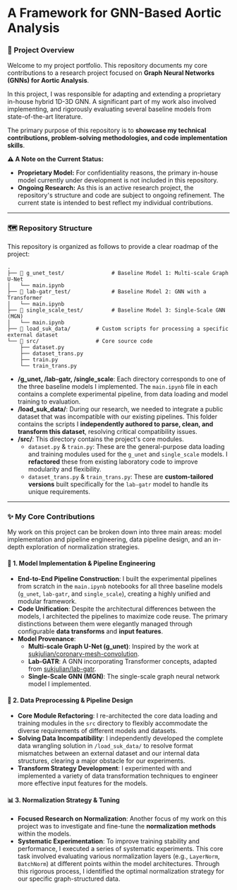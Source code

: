 # A Framework for GNN-Based Aortic Analysis

### 🚀 Project Overview

Welcome to my project portfolio. This repository documents my core contributions to a research project focused on **Graph Neural Networks (GNNs) for Aortic Analysis**.

In this project, I was responsible for adapting and extending a proprietary in-house hybrid 1D-3D GNN. A significant part of my work also involved implementing, and rigorously evaluating several baseline models from state-of-the-art literature.

The primary purpose of this repository is to **showcase my technical contributions, problem-solving methodologies, and code implementation skills**.

**⚠️ A Note on the Current Status:**

  * **Proprietary Model:** For confidentiality reasons, the primary in-house model currently under development is not included in this repository.
  * **Ongoing Research:** As this is an active research project, the repository's structure and code are subject to ongoing refinement. The current state is intended to best reflect my individual contributions.

-----

### 🗺️ Repository Structure

This repository is organized as follows to provide a clear roadmap of the project:

```
.
├── 📂 g_unet_test/               # Baseline Model 1: Multi-scale Graph U-Net
│   └── main.ipynb
├── 📂 lab-gatr_test/             # Baseline Model 2: GNN with a Transformer
│   └── main.ipynb
├── 📂 single_scale_test/         # Baseline Model 3: Single-Scale GNN (MGN)
│   └── main.ipynb
├── 📂 load_suk_data/        # Custom scripts for processing a specific external dataset
└── 📂 src/                  # Core source code
    ├── dataset.py
    ├── dataset_trans.py
    ├── train.py
    └── train_trans.py
```

  * **/g\_unet, /lab-gatr, /single\_scale**: Each directory corresponds to one of the three baseline models I implemented. The `main.ipynb` file in each contains a complete experimental pipeline, from data loading and model training to evaluation.
  * **/load\_suk\_data/**: During our research, we needed to integrate a public dataset that was incompatible with our existing pipelines. This folder contains the scripts I **independently authored to parse, clean, and transform this dataset**, resolving critical compatibility issues.
  * **/src/**: This directory contains the project's core modules.
      * `dataset.py` & `train.py`: These are the general-purpose data loading and training modules used for the `g_unet` and `single_scale` models. I **refactored** these from existing laboratory code to improve modularity and flexibility.
      * `dataset_trans.py` & `train_trans.py`: These are **custom-tailored versions** built specifically for the `lab-gatr` model to handle its unique requirements.

-----

### ✨ My Core Contributions

My work on this project can be broken down into three main areas: model implementation and pipeline engineering, data pipeline design, and an in-depth exploration of normalization strategies.

#### 🧠 1. Model Implementation & Pipeline Engineering

  * **End-to-End Pipeline Construction**: I built the experimental pipelines from scratch in the `main.ipynb` notebooks for all three baseline models (`g_unet`, `lab-gatr`, and `single_scale`), creating a highly unified and modular framework.
  * **Code Unification**: Despite the architectural differences between the models, I architected the pipelines to maximize code reuse. The primary distinctions between them were elegantly managed through configurable **data transforms** and **input features**.
  * **Model Provenance**:
      * **Multi-scale Graph U-Net (g\_unet)**: Inspired by the work at [sukjulian/coronary-mesh-convolution](https://www.google.com/search?q=https://github.com/sukjulian/coronary-mesh-convolution.git).
      * **Lab-GATR**: A GNN incorporating Transformer concepts, adapted from [sukjulian/lab-gatr](https://www.google.com/search?q=https://github.com/sukjulian/lab-gatr.git).
      * **Single-Scale GNN (MGN)**: The single-scale graph neural network model I implemented.

#### 🔧 2. Data Preprocessing & Pipeline Design

  * **Core Module Refactoring**: I re-architected the core data loading and training modules in the `src` directory to flexibly accommodate the diverse requirements of different models and datasets.
  * **Solving Data Incompatibility**: I independently developed the complete data wrangling solution in `/load_suk_data/` to resolve format mismatches between an external dataset and our internal data structures, clearing a major obstacle for our experiments.
  * **Transform Strategy Development**: I experimented with and implemented a variety of data transformation techniques to engineer more effective input features for the models.

#### 📊 3. Normalization Strategy & Tuning

  * **Focused Research on Normalization**: Another focus of my work on this project was to investigate and fine-tune the **normalization methods** within the models.
  * **Systematic Experimentation**: To improve training stability and performance, I executed a series of systematic experiments. This core task involved evaluating various normalization layers (e.g., `LayerNorm`, `BatchNorm`) at different points within the model architectures. Through this rigorous process, I identified the optimal normalization strategy for our specific graph-structured data.
